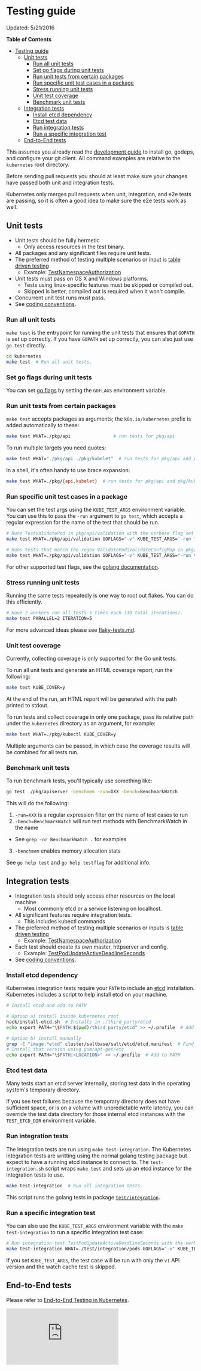 # Testing guide

Updated: 5/21/2016

**Table of Contents**
<!-- BEGIN MUNGE: GENERATED_TOC -->

- [Testing guide](#testing-guide)
  - [Unit tests](#unit-tests)
    - [Run all unit tests](#run-all-unit-tests)
    - [Set go flags during unit tests](#set-go-flags-during-unit-tests)
    - [Run unit tests from certain packages](#run-unit-tests-from-certain-packages)
    - [Run specific unit test cases in a package](#run-specific-unit-test-cases-in-a-package)
    - [Stress running unit tests](#stress-running-unit-tests)
    - [Unit test coverage](#unit-test-coverage)
    - [Benchmark unit tests](#benchmark-unit-tests)
  - [Integration tests](#integration-tests)
    - [Install etcd dependency](#install-etcd-dependency)
    - [Etcd test data](#etcd-test-data)
    - [Run integration tests](#run-integration-tests)
    - [Run a specific integration test](#run-a-specific-integration-test)
  - [End-to-End tests](#end-to-end-tests)

<!-- END MUNGE: GENERATED_TOC -->

This assumes you already read the [development guide](development.md) to
install go, godeps, and configure your git client.  All command examples are
relative to the `kubernetes` root directory.

Before sending pull requests you should at least make sure your changes have
passed both unit and integration tests.

Kubernetes only merges pull requests when unit, integration, and e2e tests are
passing, so it is often a good idea to make sure the e2e tests work as well.

## Unit tests

* Unit tests should be fully hermetic
  - Only access resources in the test binary.
* All packages and any significant files require unit tests.
* The preferred method of testing multiple scenarios or input is
  [table driven testing](https://github.com/golang/go/wiki/TableDrivenTests)
  - Example: [TestNamespaceAuthorization](https://github.com/kubernetes/kubernetes/blob/master/test/integration/auth/auth_test.go)
* Unit tests must pass on OS X and Windows platforms.
  - Tests using linux-specific features must be skipped or compiled out.
  - Skipped is better, compiled out is required when it won't compile.
* Concurrent unit test runs must pass.
* See [coding conventions](coding-conventions.md).

### Run all unit tests

`make test` is the entrypoint for running the unit tests that ensures that
`GOPATH` is set up correctly.  If you have `GOPATH` set up correctly, you can
also just use `go test` directly.

```sh
cd kubernetes
make test  # Run all unit tests.
```

### Set go flags during unit tests

You can set [go flags](https://golang.org/cmd/go/) by setting the
`GOFLAGS` environment variable.

### Run unit tests from certain packages

`make test` accepts packages as arguments; the `k8s.io/kubernetes` prefix is
added automatically to these:

```sh
make test WHAT=./pkg/api                # run tests for pkg/api
```

To run multiple targets you need quotes:

```sh
make test WHAT="./pkg/api ./pkg/kubelet"  # run tests for pkg/api and pkg/kubelet
```

In a shell, it's often handy to use brace expansion:

```sh
make test WHAT=./pkg/{api,kubelet}  # run tests for pkg/api and pkg/kubelet
```

### Run specific unit test cases in a package

You can set the test args using the `KUBE_TEST_ARGS` environment variable.
You can use this to pass the `-run` argument to `go test`, which accepts a
regular expression for the name of the test that should be run.

```sh
# Runs TestValidatePod in pkg/api/validation with the verbose flag set
make test WHAT=./pkg/api/validation GOFLAGS="-v" KUBE_TEST_ARGS='-run ^TestValidatePod$'

# Runs tests that match the regex ValidatePod|ValidateConfigMap in pkg/api/validation
make test WHAT=./pkg/api/validation GOFLAGS="-v" KUBE_TEST_ARGS="-run ValidatePod\|ValidateConfigMap$"
```

For other supported test flags, see the [golang
documentation](https://golang.org/cmd/go/#hdr-Description_of_testing_flags).

### Stress running unit tests

Running the same tests repeatedly is one way to root out flakes.
You can do this efficiently.

```sh
# Have 2 workers run all tests 5 times each (10 total iterations).
make test PARALLEL=2 ITERATION=5
```

For more advanced ideas please see [flaky-tests.md](flaky-tests.md).

### Unit test coverage

Currently, collecting coverage is only supported for the Go unit tests.

To run all unit tests and generate an HTML coverage report, run the following:

```sh
make test KUBE_COVER=y
```

At the end of the run, an HTML report will be generated with the path
printed to stdout.

To run tests and collect coverage in only one package, pass its relative path
under the `kubernetes` directory as an argument, for example:

```sh
make test WHAT=./pkg/kubectl KUBE_COVER=y
```

Multiple arguments can be passed, in which case the coverage results will be
combined for all tests run.

### Benchmark unit tests

To run benchmark tests, you'll typically use something like:

```sh
go test ./pkg/apiserver -benchmem -run=XXX -bench=BenchmarkWatch
```

This will do the following:

1. `-run=XXX` is a regular expression filter on the name of test cases to run
2. `-bench=BenchmarkWatch` will run test methods with BenchmarkWatch in the name
  * See `grep -nr BenchmarkWatch .` for examples
3. `-benchmem` enables memory allocation stats

See `go help test` and `go help testflag` for additional info.

## Integration tests

* Integration tests should only access other resources on the local machine
  - Most commonly etcd or a service listening on localhost.
* All significant features require integration tests.
  - This includes kubectl commands
* The preferred method of testing multiple scenarios or inputs
is [table driven testing](https://github.com/golang/go/wiki/TableDrivenTests)
  - Example: [TestNamespaceAuthorization](https://github.com/kubernetes/kubernetes/blob/master/test/integration/auth/auth_test.go)
* Each test should create its own master, httpserver and config.
  - Example: [TestPodUpdateActiveDeadlineSeconds](https://github.com/kubernetes/kubernetes/blob/master/test/integration/pods/pods_test.go)
* See [coding conventions](coding-conventions.md).

### Install etcd dependency

Kubernetes integration tests require your `PATH` to include an
[etcd](https://github.com/coreos/etcd/releases) installation. Kubernetes
includes a script to help install etcd on your machine.

```sh
# Install etcd and add to PATH

# Option a) install inside kubernetes root
hack/install-etcd.sh  # Installs in ./third_party/etcd
echo export PATH="\$PATH:$(pwd)/third_party/etcd" >> ~/.profile  # Add to PATH

# Option b) install manually
grep -E "image.*etcd" cluster/saltbase/salt/etcd/etcd.manifest  # Find version
# Install that version using yum/apt-get/etc
echo export PATH="\$PATH:<LOCATION>" >> ~/.profile  # Add to PATH
```

### Etcd test data

Many tests start an etcd server internally, storing test data in the operating system's temporary directory.

If you see test failures because the temporary directory does not have sufficient space,
or is on a volume with unpredictable write latency, you can override the test data directory
for those internal etcd instances with the `TEST_ETCD_DIR` environment variable.

### Run integration tests

The integration tests are run using `make test-integration`.
The Kubernetes integration tests are writting using the normal golang testing
package but expect to have a running etcd instance to connect to.  The `test-integration.sh`
script wraps `make test` and sets up an etcd instance for the integration tests to use.

```sh
make test-integration  # Run all integration tests.
```

This script runs the golang tests in package
[`test/integration`](https://github.com/kubernetes/kubernetes/tree/master/test/integration).

### Run a specific integration test

You can also use the `KUBE_TEST_ARGS` environment variable with the `make test-integration`
to run a specific integration test case:

```sh
# Run integration test TestPodUpdateActiveDeadlineSeconds with the verbose flag set.
make test-integration WHAT=./test/integration/pods GOFLAGS="-v" KUBE_TEST_ARGS="-run ^TestPodUpdateActiveDeadlineSeconds$"
```

If you set `KUBE_TEST_ARGS`, the test case will be run with only the `v1` API
version and the watch cache test is skipped.

## End-to-End tests

Please refer to [End-to-End Testing in Kubernetes](e2e-tests.md).

<!-- BEGIN MUNGE: GENERATED_ANALYTICS -->
[![Analytics](https://kubernetes-site.appspot.com/UA-36037335-10/GitHub/docs/devel/testing.md?pixel)]()
<!-- END MUNGE: GENERATED_ANALYTICS -->
